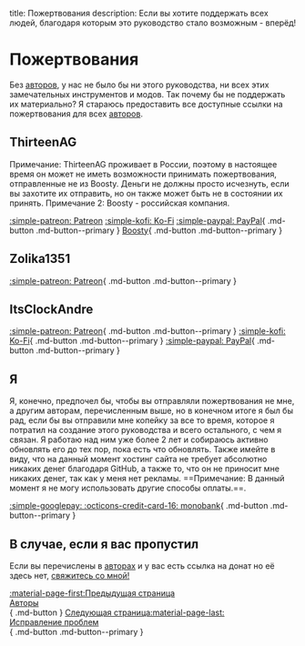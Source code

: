 title: Пожертвования
description: Если вы хотите поддержать всех людей, благодаря которым это руководство стало возможным - вперёд!

# Пожертвования

Без [авторов](credits.md), у нас не было бы ни этого руководства, ни всех этих замечательных инструментов и модов. Так почему бы не поддержать их материально? Я стараюсь предоставить все доступные ссылки на пожертвования для всех [авторов](credits.md).

## ThirteenAG
Примечание: ThirteenAG проживает в России, поэтому в настоящее время он может не иметь возможности принимать пожертвования, отправленные не из Boosty. Деньги не должны просто исчезнуть, если вы захотите их отправить, но он также может быть не в состоянии их принять.
Примечание 2: Boosty - российская компания.

[:simple-patreon: Patreon](https://patreon.com/ThirteenAG) [:simple-kofi: Ko-Fi](https://ko-fi.com/thirteenag) [:simple-paypal: PayPal](https://www.paypal.com/donate/?cmd=_s-xclick&hosted_button_id=77JMVFE8N42PE){ .md-button .md-button--primary } [Boosty](https://boosty.to/thirteenag/donate){ .md-button .md-button--primary }

## Zolika1351

[:simple-patreon: Patreon](https://www.patreon.com/zolika1351){ .md-button .md-button--primary }

## ItsClockAndre

[:simple-patreon: Patreon](https://www.patreon.com/itsclonkandre?fan_landing=true){ .md-button .md-button--primary } [:simple-kofi: Ko-Fi](https://ko-fi.com/itsclonkandre){ .md-button .md-button--primary } [:simple-paypal: PayPal](https://www.paypal.com/paypalme/ItsClonkAndre){ .md-button .md-button--primary }

## Я
Я, конечно, предпочел бы, чтобы вы отправляли пожертвования не мне, а другим авторам, перечисленным выше, но в конечном итоге я был бы рад, если бы вы отправили мне копейку за все то время, которое я потратил на создание этого руководства и всего остального, с чем я связан. Я работаю над ним уже более 2 лет и собираюсь активно обновлять его до тех пор, пока есть что обновлять. Также имейте в виду, что на данный момент хостинг сайта не требует абсолютно никаких денег благодаря GitHub, а также то, что он не приносит мне никаких денег, так как у меня нет рекламы. ==Примечание: В данный момент я не могу использовать другие способы оплаты.==.

[:simple-googlepay: :octicons-credit-card-16: monobank](https://send.monobank.ua/jar/3cJx2rhdw2){ .md-button .md-button--primary }

## В случае, если я вас пропустил
Если вы перечислены в [авторах](credits.md) и у вас есть ссылка на донат но её здесь нет, [свяжитесь со мной!](contact-me.md)

[:material-page-first:Предыдущая страница <br>Авторы</br>](credits.md){ .md-button } [Следующая страница:material-page-last: <br>Исправление проблем</br>](troubleshooting.md){ .md-button .md-button--primary } 